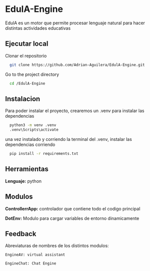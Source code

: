 
# EdulA-Engine 

EdulA es un motor que permite procesar lenguaje natural para hacer distintas actividades educativas

## Ejecutar local

Clonar el repositorio 
```bash
  git clone https://github.com/Adrian-Aguilera/EdulA-Engine.git
```

Go to the project directory

```bash
  cd /EdulA-Engine
```


## Instalacion

Para poder instalar el proyecto, crearemos un .venv para instalar las dependencias

```bash
  python3 -m venv .venv
  .venv\Scripts\activate
```
una vez instalado y corriendo la terminal del .venv, instalar las dependencias corriendo

```bash
  pip install -r requirements.txt
```


## Herramientas

**Lenguaje:** python


## Modulos


**ControllerrApp:** controlador que contiene todo el codigo principal

**DotEnv:** Modulo para cargar variables de entorno dinamicamente


## Feedback

Abreviaturas de nombres de los distintos modulos:

`EngineAV: virtual assistant`

`EngineChat: Chat Engine`
